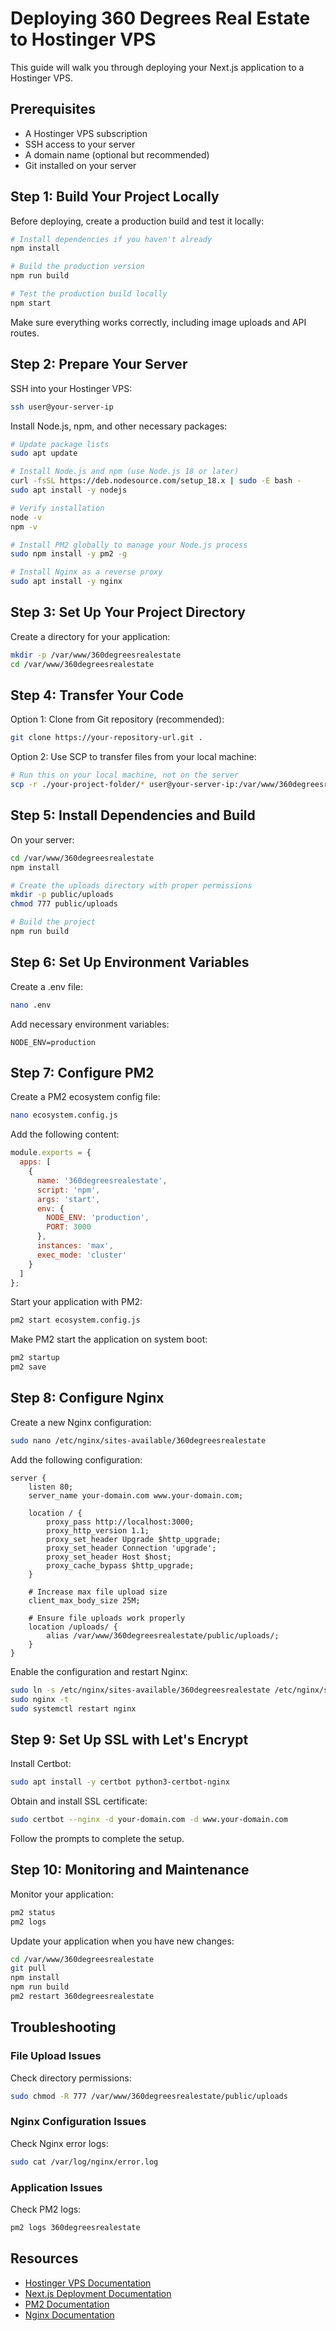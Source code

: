 # Deploying 360 Degrees Real Estate to Hostinger VPS

This guide will walk you through deploying your Next.js application to a Hostinger VPS.

## Prerequisites

- A Hostinger VPS subscription
- SSH access to your server
- A domain name (optional but recommended)
- Git installed on your server

## Step 1: Build Your Project Locally

Before deploying, create a production build and test it locally:

```bash
# Install dependencies if you haven't already
npm install

# Build the production version
npm run build

# Test the production build locally
npm start
```

Make sure everything works correctly, including image uploads and API routes.

## Step 2: Prepare Your Server

SSH into your Hostinger VPS:

```bash
ssh user@your-server-ip
```

Install Node.js, npm, and other necessary packages:

```bash
# Update package lists
sudo apt update

# Install Node.js and npm (use Node.js 18 or later)
curl -fsSL https://deb.nodesource.com/setup_18.x | sudo -E bash -
sudo apt install -y nodejs

# Verify installation
node -v
npm -v

# Install PM2 globally to manage your Node.js process
sudo npm install -y pm2 -g

# Install Nginx as a reverse proxy
sudo apt install -y nginx
```

## Step 3: Set Up Your Project Directory

Create a directory for your application:

```bash
mkdir -p /var/www/360degreesrealestate
cd /var/www/360degreesrealestate
```

## Step 4: Transfer Your Code

Option 1: Clone from Git repository (recommended):

```bash
git clone https://your-repository-url.git .
```

Option 2: Use SCP to transfer files from your local machine:

```bash
# Run this on your local machine, not on the server
scp -r ./your-project-folder/* user@your-server-ip:/var/www/360degreesrealestate/
```

## Step 5: Install Dependencies and Build

On your server:

```bash
cd /var/www/360degreesrealestate
npm install

# Create the uploads directory with proper permissions
mkdir -p public/uploads
chmod 777 public/uploads

# Build the project
npm run build
```

## Step 6: Set Up Environment Variables

Create a .env file:

```bash
nano .env
```

Add necessary environment variables:

```
NODE_ENV=production
```

## Step 7: Configure PM2

Create a PM2 ecosystem config file:

```bash
nano ecosystem.config.js
```

Add the following content:

```javascript
module.exports = {
  apps: [
    {
      name: '360degreesrealestate',
      script: 'npm',
      args: 'start',
      env: {
        NODE_ENV: 'production',
        PORT: 3000
      },
      instances: 'max',
      exec_mode: 'cluster'
    }
  ]
};
```

Start your application with PM2:

```bash
pm2 start ecosystem.config.js
```

Make PM2 start the application on system boot:

```bash
pm2 startup
pm2 save
```

## Step 8: Configure Nginx

Create a new Nginx configuration:

```bash
sudo nano /etc/nginx/sites-available/360degreesrealestate
```

Add the following configuration:

```nginx
server {
    listen 80;
    server_name your-domain.com www.your-domain.com;

    location / {
        proxy_pass http://localhost:3000;
        proxy_http_version 1.1;
        proxy_set_header Upgrade $http_upgrade;
        proxy_set_header Connection 'upgrade';
        proxy_set_header Host $host;
        proxy_cache_bypass $http_upgrade;
    }

    # Increase max file upload size
    client_max_body_size 25M;
    
    # Ensure file uploads work properly
    location /uploads/ {
        alias /var/www/360degreesrealestate/public/uploads/;
    }
}
```

Enable the configuration and restart Nginx:

```bash
sudo ln -s /etc/nginx/sites-available/360degreesrealestate /etc/nginx/sites-enabled/
sudo nginx -t
sudo systemctl restart nginx
```

## Step 9: Set Up SSL with Let's Encrypt

Install Certbot:

```bash
sudo apt install -y certbot python3-certbot-nginx
```

Obtain and install SSL certificate:

```bash
sudo certbot --nginx -d your-domain.com -d www.your-domain.com
```

Follow the prompts to complete the setup.

## Step 10: Monitoring and Maintenance

Monitor your application:

```bash
pm2 status
pm2 logs
```

Update your application when you have new changes:

```bash
cd /var/www/360degreesrealestate
git pull
npm install
npm run build
pm2 restart 360degreesrealestate
```

## Troubleshooting

### File Upload Issues

Check directory permissions:

```bash
sudo chmod -R 777 /var/www/360degreesrealestate/public/uploads
```

### Nginx Configuration Issues

Check Nginx error logs:

```bash
sudo cat /var/log/nginx/error.log
```

### Application Issues

Check PM2 logs:

```bash
pm2 logs 360degreesrealestate
```

## Resources

- [Hostinger VPS Documentation](https://support.hostinger.com/en/articles/3370703-how-to-set-up-and-use-a-vps)
- [Next.js Deployment Documentation](https://nextjs.org/docs/deployment)
- [PM2 Documentation](https://pm2.keymetrics.io/docs/usage/quick-start/)
- [Nginx Documentation](https://nginx.org/en/docs/) 